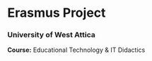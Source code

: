 # Erasmus Project  

### University of West Attica  
**Course:** Educational Technology & IT Didactics  
